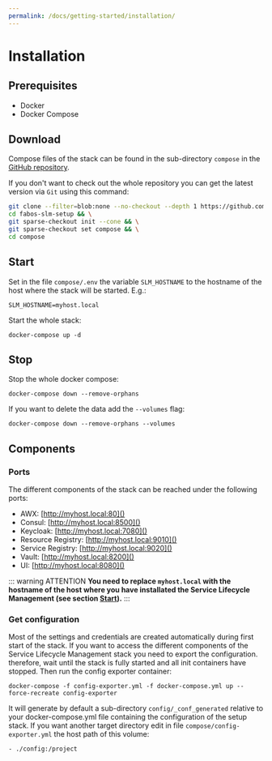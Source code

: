```yaml
---
permalink: /docs/getting-started/installation/
---
```


# Installation

## Prerequisites
* Docker
* Docker Compose

## Download
Compose files of the stack can be found in the sub-directory `compose` in the [GitHub repository](https://github.com/FabOS-AI/fabos-slm-setup).

If you don't want to check out the whole repository you can get the latest version via `Git` using this command:
```sh
git clone --filter=blob:none --no-checkout --depth 1 https://github.com/FabOS-AI/fabos-slm-setup && \
cd fabos-slm-setup && \
git sparse-checkout init --cone && \
git sparse-checkout set compose && \
cd compose
```

<div id="start"></div>

## Start

Set in the file `compose/.env` the variable `SLM_HOSTNAME` to the hostname of the host where the stack will be started. E.g.:
```
SLM_HOSTNAME=myhost.local
```

Start the whole stack:
```
docker-compose up -d
```

## Stop
Stop the whole docker compose:
```
docker-compose down --remove-orphans
```
If you want to delete the data add the `--volumes` flag:
```
docker-compose down --remove-orphans --volumes
```

## Components

### Ports
The different components of the stack can be reached under the following ports:
* AWX: [http://myhost.local:80]()
* Consul: [http://myhost.local:8500]()
* Keycloak: [http://myhost.local:7080]()
* Resource Registry: [http://myhost.local:9010]()
* Service Registry: [http://myhost.local:9020]()
* Vault: [http://myhost.local:8200]()
* UI: [http://myhost.local:8080]()

::: warning ATTENTION
**You need to replace `myhost.local` with the hostname of the host where you have installated the Service Lifecycle Management (see section [Start](#start)).**
:::

### Get configuration

Most of the settings and credentials are created automatically during first start of the stack. If you want to access the different components of the Service Lifecycle Management stack you need to export the configuration. therefore, wait until the stack is fully started and all init containers have stopped. Then run the config exporter container:
```
docker-compose -f config-exporter.yml -f docker-compose.yml up --force-recreate config-exporter
```

It will generate by default a sub-directory `config/_conf_generated` relative to your docker-compose.yml file containing 
the configuration of the setup stack. If you want another target directory edit in file `compose/config-exporter.yml` 
the host path of this volume:
```
- ./config:/project
```